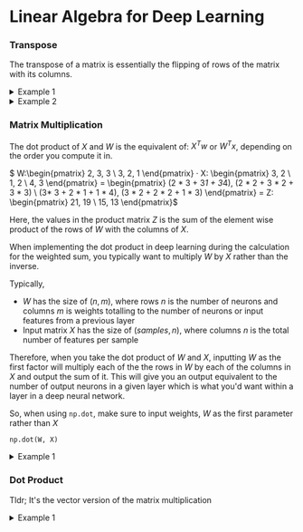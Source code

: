 # Linear Algebra for Deep Learning

### Transpose

The transpose of a matrix is essentially the flipping of rows of the matrix with its columns.

<details>
<summary> Example 1 </summary>

Given the matrix $X$

$X = \begin{pmatrix} 2, 3 \\ 3, 2 \\ 5, 1 \\ 4, 2 \end{pmatrix}$

the tranpose of it is:

$X^T = \begin{pmatrix} 2, 3, 5, 4 \\ 3, 2, 1, 2 \end{pmatrix} $

</details>
<details>
<summary> Example 2 </summary>

Given the matrix $Y$

$Y = \begin{pmatrix}1, 2, 3 \\ 4, 5, 6 \\ 7, 8, 9 \\ 10, 11, 12 \end{pmatrix}$

the tranpose is given as:

$Y^T = \begin{pmatrix} 1, 4, 7, 10 \\ 2, 5, 8, 11 \\ 3, 6, 9, 12\end{pmatrix}$

</details>

### Matrix Multiplication

The dot product of $X$ and $W$ is the equivalent of: $X^Tw$ or $W^Tx$, depending on the order you compute it in. 

$ W:\begin{pmatrix} 2, 3, 3 \\ 3, 2, 1 \end{pmatrix} · X: \begin{pmatrix} 3, 2 \\ 1, 2 \\ 4, 3 \end{pmatrix} = \begin{pmatrix} (2 * 3 + 3*1 + 3*4), (2 * 2 + 3 * 2 + 3 * 3) \\ (3* 3 + 2 * 1 + 1 * 4), (3 * 2 + 2 * 2 + 1 * 3) \end{pmatrix} = Z: \begin{pmatrix} 21, 19 \\ 15, 13 \end{pmatrix}$ 

Here, the values in the product matrix $Z$ is the sum of the element wise product of the rows of $W$ with the columns of $X$.

When implementing the dot product in deep learning  during the calculation for the weighted sum, you typically want to multiply $W$ by $X$ rather than the inverse.

Typically,

- $W$ has the size of $(n,m)$, where rows $n$ is the number of neurons and columns $m$ is weights totalling to the number of neurons or input features from a previous layer
- Input matrix $X$ has the size of $(samples, n)$, where columns $n$ is the total number of features per sample

Therefore, when you take the dot product of $W$ and $X$, inputting $W$ as the first factor will multiply each of the the rows in $W$ by each of the columns in $X$ and output the sum of it. This will give you an output equivalent to the number of output neurons in a given layer which is what you'd want within a layer in a deep neural network. 

So, when using `np.dot`, make sure to input weights, $W$ as the first parameter rather than $X$

`np.dot(W, X)`


<details>
<summary> Example 1 </summary>

Given matrices

$A = \begin{pmatrix} 1, 2, 3 \\ 4, 5, 6 \end{pmatrix}$
$B = \begin{pmatrix} 7, 8 \\ 9, 10 \\ 11, 12 \end{pmatrix}$

the dot product ($Z$) of $A$ and $B$ is:

$\begin{pmatrix} (1 * 7 + 2 * 9 + 3 * 11), (1 * 8 + 2 * 10 + 3 * 12) \\ (4 * 7 + 5 * 9 + 6 * 11), (4 * 8 + 5 * 10 + 6 * 12)\end{pmatrix}$

$\begin{pmatrix} (7 + 18 + 33), (8 + 20 + 36) \\ (28 + 45 + 66), (32 + 50 + 72) \end{pmatrix}$

$Z:\begin{pmatrix} (58), (64) \\ (139), (154) \end{pmatrix}$
</details>

### Dot Product

Tldr; It's the vector version of the matrix multiplication

<details> 
<summary> Example 1</summary>

Given matrices

$x = [2 , 3,  5]$

$w = [1, 4, 6]$

and computed the dot product as $\vec{x} • \vec{w}$, we'd do:

$\begin{pmatrix} 2 \\ 3 \\ 5 \end{pmatrix} • \begin{pmatrix} 1 & 4 & 6 \end{pmatrix}$ 

which will ultimately equal:

$(2 * 1) + (3 * 4) + (6 * 5) = 2 + 12 + 30 = 44$

</details>